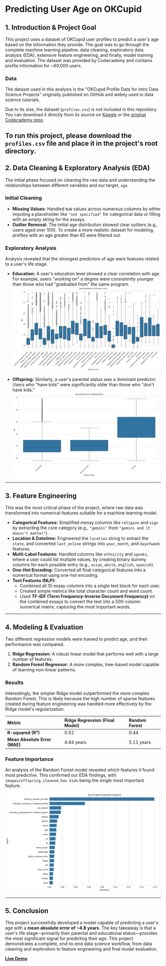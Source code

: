 # Predicting User Age on OKCupid

## 1. Introduction & Project Goal

This project uses a dataset of OKCupid user profiles to predict a user's age based on the information they provide. The goal was to go through the complete machine learning pipeline: data cleaning, exploratory data analysis (EDA), extensive feature engineering, and finally, model training and evaluation. The dataset was provided by Codecademy and contains profile information for ~60,000 users.

### Data

The dataset used in this analysis is the "OKCupid Profile Data for Intro Data Science Projects" originally published on GitHub and widely used in data science tutorials.

Due to its size, the dataset (`profiles.csv`) is not included in this repository. You can download it directly from its source on [Kaggle](https://www.kaggle.com/datasets/andrewmvd/okcupid-profiles) or the [original Codecademy repo](https://github.com/Codecademy/OKCupid-Date-A-Scientist).

## To run this project, please download the `profiles.csv` file and place it in the project's root directory.

## 2. Data Cleaning & Exploratory Analysis (EDA)

The initial phase focused on cleaning the raw data and understanding the relationships between different variables and our target, `age`.

### Initial Cleaning

- **Missing Values:** Handled `NaN` values across numerous columns by either imputing a placeholder like `"not specified"` for categorical data or filling with an empty string for the essays.
- **Outlier Removal:** The initial age distribution showed clear outliers (e.g., users aged over 100). To create a more realistic dataset for modeling, profiles with an age greater than 65 were filtered out.

### Exploratory Analysis

Analysis revealed that the strongest predictors of age were features related to a user's life stage.

- **Education:** A user's education level showed a clear correlation with age. For example, users "working on" a degree were consistently younger than those who had "graduated from" the same program.
  ![Education vs. Age Box Plot](images/Age_Distribution_by_Education_Level.png)

- **Offspring:** Similarly, a user's parental status was a dominant predictor. Users who "have kids" were significantly older than those who "don't have kids."
  ![Offspring vs. Age Box Plot](images/Age_Distribution_by_Offspring_Status.png)

---

## 3. Feature Engineering

This was the most critical phase of the project, where raw data was transformed into numerical features suitable for a machine learning model.

- **Categorical Features:** Simplified messy columns like `religion` and `sign` by extracting the core category (e.g., `"gemini"` from `"gemini and it doesn't matter"`).
- **Location & Datetime:** Engineered the `location` string to extract the `state`, and converted `last_online` strings into `year`, `month`, and `dayofweek` features.
- **Multi-Label Features:** Handled columns like `ethnicity` and `speaks`, where a user could list multiple values, by creating binary dummy columns for each possible entry (e.g., `asian`, `white`, `english`, `spanish`).
- **One-Hot Encoding:** Converted all final categorical features into a numerical format using one-hot encoding.
- **Text Features (NLP):**
  - Combined all 10 essay columns into a single text block for each user.
  - Created simple metrics like total character count and word count.
  - Used **TF-IDF (Term Frequency-Inverse Document Frequency)** on the combined essays to convert the text into a 500-column numerical matrix, capturing the most important words.

---

## 4. Modeling & Evaluation

Two different regression models were trained to predict age, and their performance was compared.

1.  **Ridge Regression:** A robust linear model that performs well with a large number of features.
2.  **Random Forest Regressor:** A more complex, tree-based model capable of learning non-linear patterns.

### Results

Interestingly, the simpler Ridge model outperformed the more complex Random Forest. This is likely because the high number of sparse features created during feature engineering was handled more effectively by the Ridge model's regularization.

| Metric                        | Ridge Regression (Final Model) | Random Forest |
| :---------------------------- | :----------------------------- | :------------ |
| **R-squared (R²)**            | 0.52                           | 0.44          |
| **Mean Absolute Error (MAE)** | 4.84 years                     | 5.11 years    |

### Feature Importance

An analysis of the Random Forest model revealed which features it found most predictive. This confirmed our EDA findings, with `images/offspring_cleaned_has kids` being the single most important feature.

![Feature Importance Plot](images/Feature_Importance.png)

---

## 5. Conclusion

This project successfully developed a model capable of predicting a user's age with a **mean absolute error of ~4.8 years**. The key takeaway is that a user's life stage—primarily their parental and educational status—provides the most significant signal for predicting their age. This project demonstrates a complete, end-to-end data science workflow, from data cleaning and exploration to feature engineering and final model evaluation.

**[Live Demo](https://codecademy-okcupid-project.onrender.com)**
